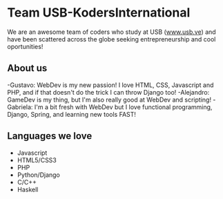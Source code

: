 # Team USB-KodersInternational

We are an awesome team of coders who study at USB (www.usb.ve) 
and have been scattered across the globe seeking entrepreneurship and cool oportunities!

## About us

-Gustavo: WebDev is my new passion! I love HTML, CSS, Javascript and PHP, and if that doesn't do the trick I can throw Django too!
-Alejandro: GameDev is my thing, but I'm also really good at WebDev and scripting!
-Gabriela: I'm a bit fresh with WebDev but I love functional programming, Django, Spring, and learning new tools FAST! 

## Languages we love
- Javascript
- HTML5/CSS3
- PHP
- Python/Django
- C/C++
- Haskell
